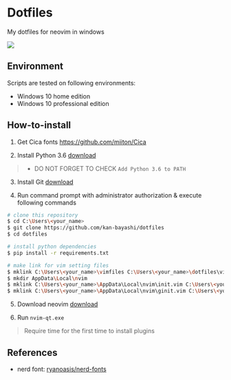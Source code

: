 # Dotfiles

My dotfiles for neovim in windows

![](./sample/gvim.jpg)

## Environment

Scripts are tested on following environments:

- Windows 10 home edition
- Windows 10 professional edition

## How-to-install

1. Get Cica fonts <https://github.com/miiton/Cica>

2. Install Python 3.6 [download](https://www.python.org/ftp/python/3.6.8/python-3.6.8-amd64.exe)

> - DO NOT FORGET TO CHECK `Add Python 3.6 to PATH`

3. Install Git [download](https://github.com/git-for-windows/git/releases/latest)

4. Run command prompt with administrator authorization & execute following commands

  ```bash
  # clone this repository
  $ cd C:\Users\<your_name>
  $ git clone https://github.com/kan-bayashi/dotfiles
  $ cd dotfiles

  # install python dependencies
  $ pip install -r requirements.txt

  # make link for vim setting files
  $ mklink C:\Users\<your_name>\vimfiles C:\Users\<your_name>\dotfiles\vimfiles
  $ mkdir AppData\Local\nvim
  $ mklink C:\Users\<your_name>\AppData\Local\nvim\init.vim C:\Users\<your_name>\dotfiles\init.vim
  $ mklink C:\Users\<your_name>\AppData\Local\nvim\ginit.vim C:\Users\<your_name>\dotfiles\ginit.vim
  ```

5. Download neovim [download](https://github.com/neovim/neovim/releases)

6. Run `nvim-qt.exe`

> Require time for the first time to install plugins

## References

- nerd font: [ryanoasis/nerd-fonts](https://github.com/ryanoasis/nerd-fonts)
